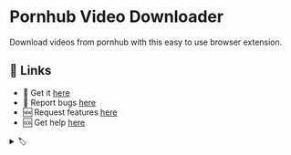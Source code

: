 # Pornhub Video Downloader

Download videos from pornhub with this easy to use browser extension.

<!-- Video -->

## 🔗 Links

- 🎁 Get it [here](https://serp.ly/pornhub-video-downloader)
- 🐛 Report bugs [here](https://github.com/serpapps/pornhub-video-downloader/issues)
- 🆕 Request features [here](https://github.com/serpapps/pornhub-video-downloader/issues)
- 🆘 Get help [here](https://support.serp.co/)



<!-- ## Downloading videos from Pornhub  -->
<!-- a paragraph or two discussing the various types of videos, and technologies employed by pornhub for serving and protecting videos.  -->


<!-- ## Screenshots -->
<!-- Screenshots -->


<!-- ## Permissions justification -->
<!-- Permissions justification -->


<details>
  <summary> 🏷️ </summary>

<!-- keyword list -->

</details>

